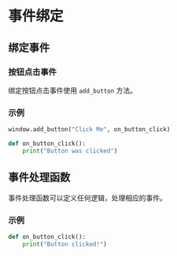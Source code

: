 # 事件绑定

## 绑定事件

### 按钮点击事件

绑定按钮点击事件使用 `add_button` 方法。

### 示例

```python
window.add_button("Click Me", on_button_click)

def on_button_click():
    print("Button was clicked")
```

## 事件处理函数

事件处理函数可以定义任何逻辑，处理相应的事件。

### 示例

```python
def on_button_click():
    print("Button clicked!")
```